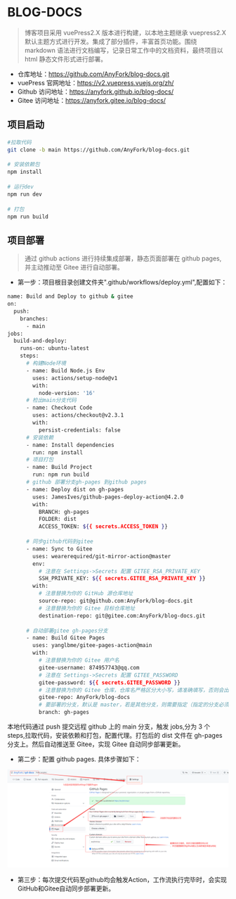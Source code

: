 # BLOG-DOCS

> 博客项目采用 vuePress2.X 版本进行构建，以本地主题继承 vuepress2.X 默认主题方式进行开发。集成了部分插件，丰富首页功能。围绕 markdown 语法进行文档编写，记录日常工作中的文档资料，最终项目以 html 静态文件形式进行部署。

- 仓库地址：https://github.com/AnyFork/blog-docs.git
- vuePress 官网地址：https://v2.vuepress.vuejs.org/zh/
- Github 访问地址：https://anyfork.github.io/blog-docs/
- Gitee 访问地址：https://anyfork.gitee.io/blog-docs/

## 项目启动

```bash
#拉取代码
git clone -b main https://github.com/AnyFork/blog-docs.git

# 安装依赖包
npm install

# 运行dev
npm run dev

# 打包
npm run build
```

## 项目部署

> 通过 github actions 进行持续集成部署，静态页面部署在 github pages, 并主动推动至 Gitee 进行自动部署。

- 第一步：项目根目录创建文件夹".github/workflows/deploy.yml",配置如下：

```bash
name: Build and Deploy to github & gitee
on:
  push:
    branches:
      - main
jobs:
  build-and-deploy:
    runs-on: ubuntu-latest
    steps:
      # 构建Node环境
      - name: Build Node.js Env
        uses: actions/setup-node@v1
        with:
          node-version: '16'
      # 检出main分支代码
      - name: Checkout Code
        uses: actions/checkout@v2.3.1
        with:
          persist-credentials: false
      # 安装依赖
      - name: Install dependencies
        run: npm install
      # 项目打包
      - name: Build Project
        run: npm run build
      # github 部署分支gh-pages 到github pages
      - name: Deploy dist on gh-pages
        uses: JamesIves/github-pages-deploy-action@4.2.0
        with:
          BRANCH: gh-pages
          FOLDER: dist
          ACCESS_TOKEN: ${{ secrets.ACCESS_TOKEN }}

      # 同步github代码到gitee
      - name: Sync to Gitee
        uses: wearerequired/git-mirror-action@master
        env:
          # 注意在 Settings->Secrets 配置 GITEE_RSA_PRIVATE_KEY
          SSH_PRIVATE_KEY: ${{ secrets.GITEE_RSA_PRIVATE_KEY }}
        with:
          # 注意替换为你的 GitHub 源仓库地址
          source-repo: git@github.com:AnyFork/blog-docs.git
          # 注意替换为你的 Gitee 目标仓库地址
          destination-repo: git@gitee.com:AnyFork/blog-docs.git

      # 自动部署gitee gh-pages分支
      - name: Build Gitee Pages
        uses: yanglbme/gitee-pages-action@main
        with:
          # 注意替换为你的 Gitee 用户名
          gitee-username: 874957743@qq.com
          # 注意在 Settings->Secrets 配置 GITEE_PASSWORD
          gitee-password: ${{ secrets.GITEE_PASSWORD }}
          # 注意替换为你的 Gitee 仓库，仓库名严格区分大小写，请准确填写，否则会出错
          gitee-repo: AnyFork/blog-docs
          # 要部署的分支，默认是 master，若是其他分支，则需要指定（指定的分支必须存在）
          branch: gh-pages

```

本地代码通过 push 提交远程 github 上的 main 分支，触发 jobs,分为 3 个 steps,拉取代码，安装依赖和打包，配置代理。打包后的 dist 文件在 gh-pages 分支上。然后自动推送至 Gitee，实现 Gitee 自动同步部署更新。

- 第二步：配置 github pages. 具体步骤如下：

![avatar](./docs/.vuepress/public/setting.png)

- 第三步：每次提交代码至github均会触发Action，工作流执行完毕时，会实现GitHub和Gitee自动同步部署更新。
